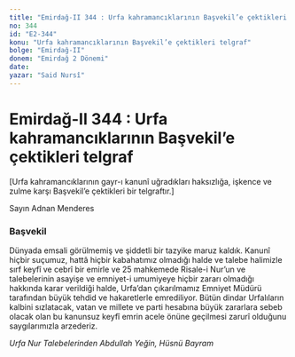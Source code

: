 ```yaml
---
title: "Emirdağ-II 344 : Urfa kahramancıklarının Başvekil’e çektikleri telgraf"
no: 344
id: "E2-344"
konu: "Urfa kahramancıklarının Başvekil’e çektikleri telgraf"
bolge: "Emirdağ-II"
donem: "Emirdağ 2 Dönemi"
date: 
yazar: "Said Nursî"
---
```


# Emirdağ-II 344 : Urfa kahramancıklarının Başvekil’e çektikleri telgraf

<p class="takdim">[Urfa kahramancıklarının gayr-ı kanunî uğradıkları haksızlığa, işkence ve zulme karşı Başvekil’e çektikleri bir telgraftır.]</p>

Sayın Adnan Menderes

### Başvekil

Dünyada emsali görülmemiş ve şiddetli bir tazyike maruz kaldık. Kanunî hiçbir suçumuz, hattâ hiçbir kabahatımız olmadığı halde ve talebe halimizle sırf keyfî ve cebrî bir emirle ve 25 mahkemede Risale-i Nur’un ve talebelerinin asayişe ve emniyet-i umumiyeye hiçbir zararı olmadığı hakkında karar verildiği halde, Urfa’dan çıkarılmamız Emniyet Müdürü tarafından büyük tehdid ve hakaretlerle emrediliyor. Bütün dindar Urfalıların kalbini sızlatacak, vatan ve millete ve parti hesabına büyük zararlara sebeb olacak olan bu kanunsuz keyfî emrin acele önüne geçilmesi zarurî olduğunu saygılarımızla arzederiz.

*Urfa Nur Talebelerinden*
*Abdullah Yeğin, Hüsnü Bayram*
